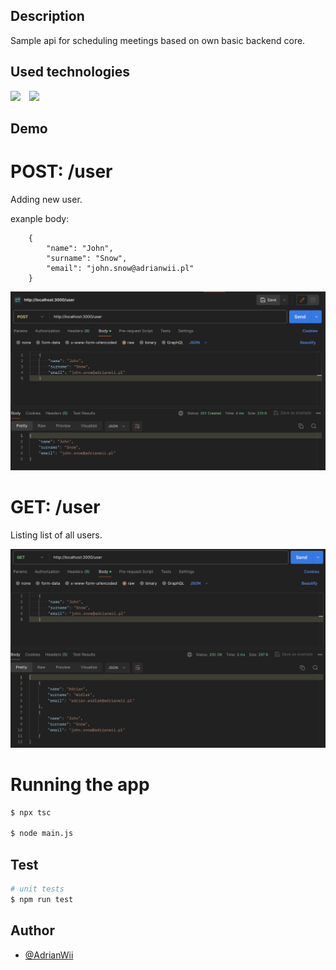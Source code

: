 ## Description

Sample api for scheduling meetings based on own basic backend core.

## Used technologies

<img src="https://raw.githubusercontent.com/remojansen/logo.ts/master/ts.png" height="40" style="margin-right: 10px"> 
<img src="https://cdn.freebiesupply.com/logos/large/2x/jest-logo-png-transparent.png" height="40" style="margin-right: 10px"> 

## Demo

# POST: /user
Adding new user.

exanple body:
```
    {
        "name": "John",
        "surname": "Snow",
        "email": "john.snow@adrianwii.pl"
    }
```
<div style="text-align:center;">
    <img src="docs/screenshots/postUser.png">
</div>


# GET: /user
Listing list of all users.
<div style="text-align:center;">
    <img src="docs/screenshots/getUsers.png">
</div>

# Running the app

```bash
$ npx tsc

$ node main.js

```

## Test

```bash
# unit tests
$ npm run test

```

## Author

- [@AdrianWii](https://www.github.com/AdrianWii)

